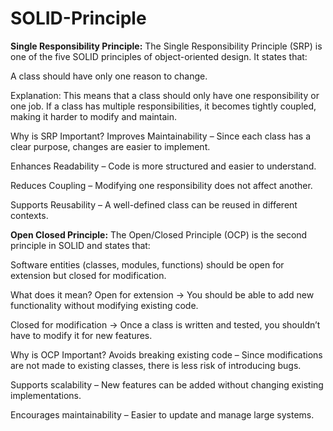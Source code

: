 # SOLID-Principle
**Single Responsibility Principle:**
The Single Responsibility Principle (SRP) is one of the five SOLID principles of object-oriented design. It states that:

A class should have only one reason to change.

Explanation:
This means that a class should only have one responsibility or one job. If a class has multiple responsibilities, it becomes tightly coupled, making it harder to modify and maintain.

Why is SRP Important?
Improves Maintainability – Since each class has a clear purpose, changes are easier to implement.

Enhances Readability – Code is more structured and easier to understand.

Reduces Coupling – Modifying one responsibility does not affect another.

Supports Reusability – A well-defined class can be reused in different contexts.



**Open Closed Principle:**
The Open/Closed Principle (OCP) is the second principle in SOLID and states that:

Software entities (classes, modules, functions) should be open for extension but closed for modification.

What does it mean?
Open for extension → You should be able to add new functionality without modifying existing code.

Closed for modification → Once a class is written and tested, you shouldn’t have to modify it for new features.

Why is OCP Important?
Avoids breaking existing code – Since modifications are not made to existing classes, there is less risk of introducing bugs.

Supports scalability – New features can be added without changing existing implementations.

Encourages maintainability – Easier to update and manage large systems.